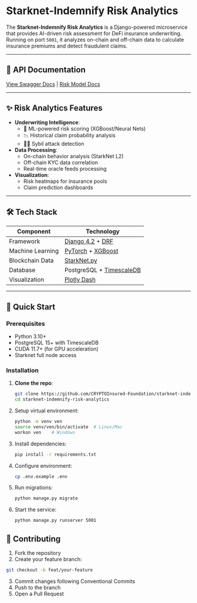 # Starknet-Indemnify Risk Analytics

The **Starknet-Indemnify Risk Analytics** is a Django-powered microservice that provides AI-driven risk assessment for DeFi insurance underwriting. Running on port `5001`, it analyzes on-chain and off-chain data to calculate insurance premiums and detect fraudulent claims.

---

## 🔗 API Documentation  
[View Swagger Docs](http://localhost:5001/docs) | [Risk Model Docs](http://localhost:5001/model-docs)

---

## ✨ Risk Analytics Features  
- **Underwriting Intelligence**:  
  - 🧠 ML-powered risk scoring (XGBoost/Neural Nets)  
  - 📉 Historical claim probability analysis  
  - 🕵️‍♂️ Sybil attack detection  
- **Data Processing**:  
  - On-chain behavior analysis (StarkNet L2)  
  - Off-chain KYC data correlation  
  - Real-time oracle feeds processing  
- **Visualization**:  
  - Risk heatmaps for insurance pools  
  - Claim prediction dashboards  

---

## 🛠️ Tech Stack  
| Component           | Technology                                                                 |
|---------------------|---------------------------------------------------------------------------|
| Framework           | [Django 4.2](https://www.djangoproject.com/) + [DRF](https://www.django-rest-framework.org/) |
| Machine Learning   | [PyTorch](https://pytorch.org/) + [XGBoost](https://xgboost.readthedocs.io/) |
| Blockchain Data    | [StarkNet.py](https://github.com/software-mansion/starknet.py)           |
| Database           | PostgreSQL + [TimescaleDB](https://www.timescale.com/)                   |
| Visualization      | [Plotly Dash](https://plotly.com/dash/)                                  |

---

## 🚀 Quick Start  

### Prerequisites  
- Python 3.10+  
- PostgreSQL 15+ with TimescaleDB  
- CUDA 11.7+ (for GPU acceleration)  
- Starknet full node access  

### Installation  
1. **Clone the repo**:  
   ```bash
   git clone https://github.com/CRYPTOInsured-Foundation/starknet-indemnify-risk-analytics.git
   cd starknet-indemnify-risk-analytics
   ```
2. Setup virtual environment:
   ```bash
   python -m venv ven
   source venv/ven/bin/activate  # Linux/Mac
   workon ven    # Windows
   ```
3. Install dependencies:
   ```bash
   pip install -r requirements.txt
   ```
4. Configure environment:
   ```bash
   cp .env.example .env
   ```
5. Run migrations:
   ```bash
   python manage.py migrate
   ```
6. Start the service:
   ```bash
   python manage.py runserver 5001
   ```
## 🤝 Contributing

1. Fork the repository
2. Create your feature branch:
```bash
git checkout -b feat/your-feature
```
3. Commit changes following Conventional Commits
4. Push to the branch
5. Open a Pull Request

